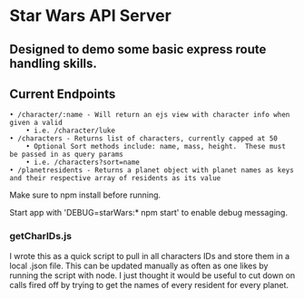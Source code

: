# Star Wars API Server

## Designed to demo some basic express route handling skills.

## Current Endpoints
	• /character/:name - Will return an ejs view with character info when given a valid
		• i.e. /character/luke
	• /characters - Returns list of characters, currently capped at 50
		• Optional Sort methods include: name, mass, height.  These must be passed in as query params
		• i.e. /characters?sort=name
	• /planetresidents - Returns a planet object with planet names as keys and their respective array of residents as its value

Make sure to npm install before running.

Start app with 'DEBUG=starWars:* npm start' to enable debug messaging.

### getCharIDs.js ###
I wrote this as a quick script to pull in all characters IDs and store them in a local .json file.  This can be updated manually as often as one likes by running the script with node.  I just thought it would be useful to cut down on calls fired off by trying to get the names of every resident for every planet.
